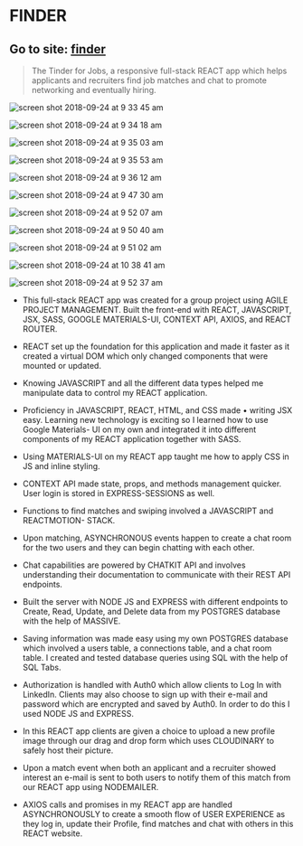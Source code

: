 # FINDER
## Go to site: [finder](https://findr.online/)

>The Tinder for Jobs, a responsive full-stack REACT app which helps
>applicants and recruiters find job matches and chat to promote networking
>and eventually hiring.


![screen shot 2018-09-24 at 9 33 45 am](https://user-images.githubusercontent.com/29646098/45975411-0b2c1380-bff9-11e8-923e-0e1ffb8ec91c.png)

![screen shot 2018-09-24 at 9 34 18 am](https://user-images.githubusercontent.com/29646098/45975431-154e1200-bff9-11e8-823e-62174713c718.png)

![screen shot 2018-09-24 at 9 35 03 am](https://user-images.githubusercontent.com/29646098/45975448-23039780-bff9-11e8-80e3-51ff76b7845a.png)

![screen shot 2018-09-24 at 9 35 53 am](https://user-images.githubusercontent.com/29646098/45975462-2e56c300-bff9-11e8-81b9-82b3b6f4ceab.png)

![screen shot 2018-09-24 at 9 36 12 am](https://user-images.githubusercontent.com/29646098/45975469-357dd100-bff9-11e8-9d00-6c67fe8a063a.png)

![screen shot 2018-09-24 at 9 47 30 am](https://user-images.githubusercontent.com/29646098/45975479-3d3d7580-bff9-11e8-9698-be0594d0aaf1.png)

![screen shot 2018-09-24 at 9 52 07 am](https://user-images.githubusercontent.com/29646098/45975512-4d555500-bff9-11e8-8511-d67311f87e73.png)

![screen shot 2018-09-24 at 9 50 40 am](https://user-images.githubusercontent.com/29646098/45975546-5b0ada80-bff9-11e8-955f-748d718e2690.png)

![screen shot 2018-09-24 at 9 51 02 am](https://user-images.githubusercontent.com/29646098/45975738-cb196080-bff9-11e8-958a-4fcaea2be53d.png)


![screen shot 2018-09-24 at 10 38 41 am](https://user-images.githubusercontent.com/29646098/45975592-7675e580-bff9-11e8-8646-bedc961eb670.png)

![screen shot 2018-09-24 at 9 52 37 am](https://user-images.githubusercontent.com/29646098/45975762-d8cee600-bff9-11e8-8a97-c01b4c68b551.png)



* This full-stack REACT app was created for a group project using AGILE PROJECT
MANAGEMENT.
Built the front-end with REACT, JAVASCRIPT, JSX, SASS, GOOGLE MATERIALS-UI,
CONTEXT API, AXIOS, and REACT ROUTER.

* REACT set up the foundation for this application and made it faster as it created
a virtual DOM which only changed components that were mounted or updated.

* Knowing JAVASCRIPT and all the different data types helped me manipulate
data to control my REACT application.

* Proficiency in JAVASCRIPT, REACT, HTML, and CSS made • writing JSX easy.
Learning new technology is exciting so I learned how to use Google Materials-
UI on my own and integrated it into different components of my REACT
application together with SASS.

* Using MATERIALS-UI on my REACT app taught me how to apply CSS in JS and
inline styling.

* CONTEXT API made state, props, and methods management quicker. User login
is stored in EXPRESS-SESSIONS as well.

* Functions to find matches and swiping involved a JAVASCRIPT and REACTMOTION-
STACK.

* Upon matching, ASYNCHRONOUS events happen to create a chat room for the
two users and they can begin chatting with each other.

* Chat capabilities are powered by CHATKIT API and involves understanding their
documentation to communicate with their REST API endpoints.

* Built the server with NODE JS and EXPRESS with different endpoints to Create,
Read, Update, and Delete data from my POSTGRES database with the help of
MASSIVE.

* Saving information was made easy using my own POSTGRES database which
involved a users table, a connections table, and a chat room table. I created
and tested database queries using SQL with the help of SQL Tabs.

* Authorization is handled with Auth0 which allow clients to Log In with LinkedIn.
Clients may also choose to sign up with their e-mail and password which are
encrypted and saved by Auth0. In order to do this I used NODE JS and EXPRESS.

* In this REACT app clients are given a choice to upload a new profile image
through our drag and drop form which uses CLOUDINARY to safely host their
picture.

* Upon a match event when both an applicant and a recruiter showed interest an
e-mail is sent to both users to notify them of this match from our REACT app
using NODEMAILER.

* AXIOS calls and promises in my REACT app are handled ASYNCHRONOUSLY to
create a smooth flow of USER EXPERIENCE as they log in, update their Profile,
find matches and chat with others in this REACT website.
